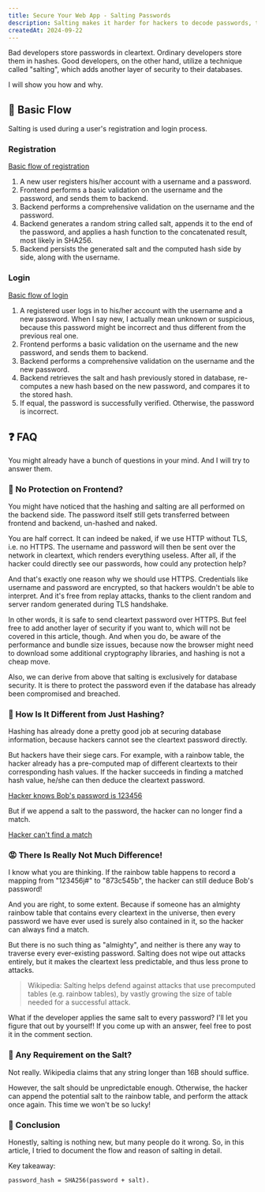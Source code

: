 ```yaml
---
title: Secure Your Web App - Salting Passwords
description: Salting makes it harder for hackers to decode passwords, thus securing your database.
createdAt: 2024-09-22
---
```


Bad developers store passwords in cleartext. Ordinary developers store them in hashes. Good developers, on the other hand, utilize a technique called "salting", which adds another layer of security to their databases.

I will show you how and why.

## 🌊 Basic Flow

Salting is used during a user's registration and login process.

### Registration

[Basic flow of registration](https://media.licdn.com/dms/image/v2/D4E12AQExexj_QO5I8w/article-inline_image-shrink_1000_1488/article-inline_image-shrink_1000_1488/0/1726997531434?e=1734566400&v=beta&t=NpnsT3TdO8igkh2gghNM_ne6HeYiINAXMYhEgGvL4YQ)

1. A new user registers his/her account with a username and a password.
2. Frontend performs a basic validation on the username and the password, and sends them to backend.
3. Backend performs a comprehensive validation on the username and the password.
4. Backend generates a random string called salt, appends it to the end of the password, and applies a hash function to the concatenated result, most likely in SHA256.
5. Backend persists the generated salt and the computed hash side by side, along with the username.

### Login

[Basic flow of login](https://media.licdn.com/dms/image/v2/D4E12AQGjRHZ0aRy6Ng/article-inline_image-shrink_1000_1488/article-inline_image-shrink_1000_1488/0/1727012902197?e=1734566400&v=beta&t=eUNa8DeIp3D4yiC8i_Ag-HeNEao6IWbPxnQRlSBV1G8)

1. A registered user logs in to his/her account with the username and a new password. When I say new, I actually mean unknown or suspicious, because this password might be incorrect and thus different from the previous real one.
2. Frontend performs a basic validation on the username and the new password, and sends them to backend.
3. Backend performs a comprehensive validation on the username and the new password.
4. Backend retrieves the salt and hash previously stored in database, re-computes a new hash based on the new password, and compares it to the stored hash.
5. If equal, the password is successfully verified. Otherwise, the password is incorrect.

## ❓ FAQ

You might already have a bunch of questions in your mind. And I will try to answer them.

### 🤔 No Protection on Frontend?

You might have noticed that the hashing and salting are all performed on the backend side. The password itself still gets transferred between frontend and backend, un-hashed and naked.

You are half correct. It can indeed be naked, if we use HTTP without TLS, i.e. no HTTPS. The username and password will then be sent over the network in cleartext, which renders everything useless. After all, if the hacker could directly see our passwords, how could any protection help?

And that's exactly one reason why we should use HTTPS. Credentials like username and password are encrypted, so that hackers wouldn't be able to interpret. And it's free from replay attacks, thanks to the client random and server random generated during TLS handshake.

In other words, it is safe to send cleartext password over HTTPS. But feel free to add another layer of security if you want to, which will not be covered in this article, though. And when you do, be aware of the performance and bundle size issues, because now the browser might need to download some additional cryptography libraries, and hashing is not a cheap move.

Also, we can derive from above that salting is exclusively for database security. It is there to protect the password even if the database has already been compromised and breached.

### 🤔 How Is It Different from Just Hashing?

Hashing has already done a pretty good job at securing database information, because hackers cannot see the cleartext password directly.

But hackers have their siege cars. For example, with a rainbow table, the hacker already has a pre-computed map of different cleartexts to their corresponding hash values. If the hacker succeeds in finding a matched hash value, he/she can then deduce the cleartext password.

[Hacker knows Bob's password is 123456](https://media.licdn.com/dms/image/v2/D4E12AQHYbDzB0UesOA/article-inline_image-shrink_400_744/article-inline_image-shrink_400_744/0/1727001490965?e=1734566400&v=beta&t=rRBGE6OBDbIA7Kr8LmwuabF1-moN_SmrE-eiPZ6RNVI)

But if we append a salt to the password, the hacker can no longer find a match.

[Hacker can't find a match](https://media.licdn.com/dms/image/v2/D4E12AQEk-bqA3Ea8TQ/article-inline_image-shrink_400_744/article-inline_image-shrink_400_744/0/1727009958571?e=1734566400&v=beta&t=4-H2Zfco3HsVjJ80EsFJZCkqB74UelDLOBuXFcLgS6M)

### 😡 There Is Really Not Much Difference!

I know what you are thinking. If the rainbow table happens to record a mapping from "123456j#" to "873c545b", the hacker can still deduce Bob's password!

And you are right, to some extent. Because if someone has an almighty rainbow table that contains every cleartext in the universe, then every password we have ever used is surely also contained in it, so the hacker can always find a match.

But there is no such thing as "almighty", and neither is there any way to traverse every ever-existing password. Salting does not wipe out attacks entirely, but it makes the cleartext less predictable, and thus less prone to attacks.

> Wikipedia: Salting helps defend against attacks that use precomputed tables (e.g. rainbow tables), by vastly growing the size of table needed for a successful attack.

What if the developer applies the same salt to every password? I'll let you figure that out by yourself! If you come up with an answer, feel free to post it in the comment section.

### 🤔 Any Requirement on the Salt?

Not really. Wikipedia claims that any string longer than 16B should suffice.

However, the salt should be unpredictable enough. Otherwise, the hacker can append the potential salt to the rainbow table, and perform the attack once again. This time we won't be so lucky!

### 📌 Conclusion

Honestly, salting is nothing new, but many people do it wrong. So, in this article, I tried to document the flow and reason of salting in detail.

Key takeaway:

```
password_hash = SHA256(password + salt).
```
